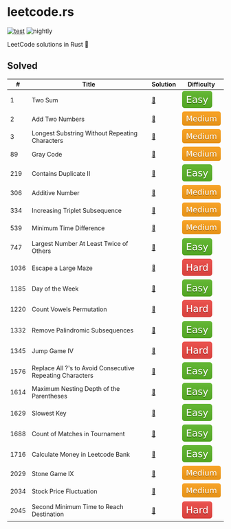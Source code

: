 # leetcode.rs

[![test](https://github.com/liuxiaotian/leetcode.rs/actions/workflows/ci.yml/badge.svg?branch=main)](https://github.com/liuxiaotian/leetcode.rs/actions/workflows/ci.yml)
![nightly](https://img.shields.io/badge/update-nightly-blue)

LeetCode solutions in Rust 🦀

## Solved

| #    | Title                                                     | Solution                                                     | Difficulty                |
| ---- | --------------------------------------------------------- | ------------------------------------------------------------ | ------------------------- |
| 1    | Two Sum                                                   | [📑](src/solutions/easy/two_sum.rs)                           | ![Easy](img/easy.svg)     |
| 2    | Add Two Numbers                                           | [📑](src/solutions/medium/add_two_numbers.rs)                 | ![Medium](img/medium.svg) |
| 3    | Longest Substring Without Repeating Characters            | [📑](src/solutions/medium/longest_substring_without_repeating_characters.rs) | ![Medium](img/medium.svg) |
| 89   | Gray Code                                                 | [📑](src/solutions/medium/gray_code.rs)                       | ![Medium](img/medium.svg) |
| 219  | Contains Duplicate II                                     | [📑](src/solutions/easy/contains_duplicate_ii.rs)             | ![Easy](img/easy.svg)     |
| 306  | Additive Number                                           | [📑](src/solutions/medium/additive_number.rs)                 | ![Medium](img/medium.svg) |
| 334  | Increasing Triplet Subsequence                            | [📑](src/solutions/medium/increasing_triplet_subsequence.rs)  | ![Medium](img/medium.svg) |
| 539  | Minimum Time Difference                                   | [📑](src/solutions/medium/minimum_time_difference.rs)         | ![Medium](img/medium.svg) |
| 747  | Largest Number At Least Twice of Others                   | [📑](src/solutions/easy/largest_number_at_least_twice_of_others.rs) | ![Easy](img/easy.svg)     |
| 1036 | Escape a Large Maze                                       | [📑](src/solutions/hard/escape_a_large_maze.rs)               | ![Hard](img/hard.svg)     |
| 1185 | Day of the Week                                           | [📑](src/solutions/easy/day_of_the_week.rs)                   | ![Easy](img/easy.svg)     |
| 1220 | Count Vowels Permutation                                  | [📑](src/solutions/hard/count_vowels_permutation.rs)          | ![Hard](img/hard.svg)     |
| 1332 | Remove Palindromic Subsequences                           | [📑](src/solutions/easy/remove_palindromic_subsequences.rs)   | ![Easy](img/easy.svg)     |
| 1345 | Jump Game IV                                              | [📑](src/solutions/hard/jump_game_iv.rs)                      | ![Hard](img/hard.svg)     |
| 1576 | Replace All ?'s to Avoid Consecutive Repeating Characters | [📑](src/solutions/easy/replace_all_s_to_avoid_consecutive_repeating_characters.rs) | ![Easy](img/easy.svg)     |
| 1614 | Maximum Nesting Depth of the Parentheses                  | [📑](src/solutions/easy/maximum_nesting_depth_of_the_parentheses.rs) | ![Easy](img/easy.svg)     |
| 1629 | Slowest Key                                               | [📑](src/solutions/easy/slowest_key.rs)                       | ![Easy](img/easy.svg)     |
| 1688 | Count of Matches in Tournament                            | [📑](src/solutions/easy/count_of_matches_in_tournament.rs)    | ![Easy](img/easy.svg)     |
| 1716 | Calculate Money in Leetcode Bank                          | [📑](src/solutions/easy/calculate_money_in_leetcode_bank.rs)  | ![Easy](img/easy.svg)     |
| 2029 | Stone Game IX                                             | [📑](src/solutions/medium/stone_game_ix.rs)                   | ![Medium](img/medium.svg) |
| 2034 | Stock Price Fluctuation                                   | [📑](src/solutions/medium/stock_price_fluctuation.rs)         | ![Medium](img/medium.svg) |
| 2045 | Second Minimum Time to Reach Destination                  | [📑](src/solutions/hard/second_minimum_time_to_reach_destination.rs) | ![Hard](img/hard.svg)     |

